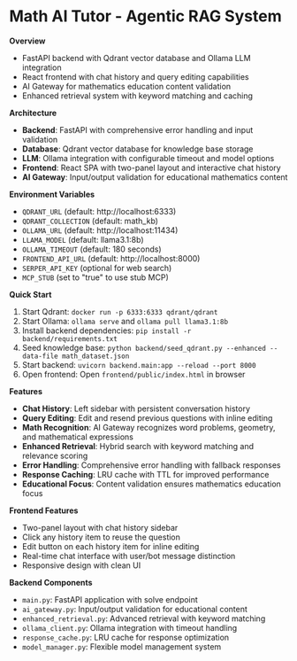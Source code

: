 # Math AI Tutor - Agentic RAG System

**Overview**
- FastAPI backend with Qdrant vector database and Ollama LLM integration
- React frontend with chat history and query editing capabilities
- AI Gateway for mathematics education content validation
- Enhanced retrieval system with keyword matching and caching

**Architecture**
- **Backend**: FastAPI with comprehensive error handling and input validation
- **Database**: Qdrant vector database for knowledge base storage
- **LLM**: Ollama integration with configurable timeout and model options
- **Frontend**: React SPA with two-panel layout and interactive chat history
- **AI Gateway**: Input/output validation for educational mathematics content

**Environment Variables**
- `QDRANT_URL` (default: http://localhost:6333)
- `QDRANT_COLLECTION` (default: math_kb)
- `OLLAMA_URL` (default: http://localhost:11434)
- `LLAMA_MODEL` (default: llama3.1:8b)
- `OLLAMA_TIMEOUT` (default: 180 seconds)
- `FRONTEND_API_URL` (default: http://localhost:8000)
- `SERPER_API_KEY` (optional for web search)
- `MCP_STUB` (set to "true" to use stub MCP)

**Quick Start**
1. Start Qdrant: `docker run -p 6333:6333 qdrant/qdrant`
2. Start Ollama: `ollama serve` and `ollama pull llama3.1:8b`
3. Install backend dependencies: `pip install -r backend/requirements.txt`
4. Seed knowledge base: `python backend/seed_qdrant.py --enhanced --data-file math_dataset.json`
5. Start backend: `uvicorn backend.main:app --reload --port 8000`
6. Open frontend: Open `frontend/public/index.html` in browser

**Features**
- **Chat History**: Left sidebar with persistent conversation history
- **Query Editing**: Edit and resend previous questions with inline editing
- **Math Recognition**: AI Gateway recognizes word problems, geometry, and mathematical expressions
- **Enhanced Retrieval**: Hybrid search with keyword matching and relevance scoring
- **Error Handling**: Comprehensive error handling with fallback responses
- **Response Caching**: LRU cache with TTL for improved performance
- **Educational Focus**: Content validation ensures mathematics education focus

**Frontend Features**
- Two-panel layout with chat history sidebar
- Click any history item to reuse the question
- Edit button on each history item for inline editing
- Real-time chat interface with user/bot message distinction
- Responsive design with clean UI

**Backend Components**
- `main.py`: FastAPI application with solve endpoint
- `ai_gateway.py`: Input/output validation for educational content
- `enhanced_retrieval.py`: Advanced retrieval with keyword matching
- `ollama_client.py`: Ollama integration with timeout handling
- `response_cache.py`: LRU cache for response optimization
- `model_manager.py`: Flexible model management system